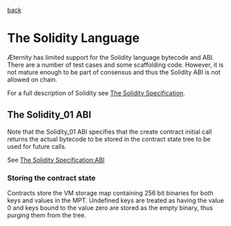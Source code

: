 [back](./README.md)
# The Solidity Language

Æternity has limited support for the Solidity language bytecode and ABI. There
are a number of test cases and some scaffolding code. However, it is not mature
enough to be part of consensus and thus the Solidity ABI is not allowed on
chain.

For a full description of Solidity see [The Solidity Specification](https://solidity.readthedocs.io).


## The Solidity_01 ABI

Note that the Solidity_01 ABI specifies that the create contract initial call
returns the actual bytecode to be stored in the contract state tree to be used
for future calls.

See [The Solidity Specification:ABI](https://solidity.readthedocs.io/en/develop/abi-spec.html)

### Storing the contract state

Contracts store the VM storage map containing 256 bit binaries for both keys
and values in the MPT. Undefined keys are treated as having the value 0 and
keys bound to the value zero are stored as the empty binary, thus purging them
from the tree.
